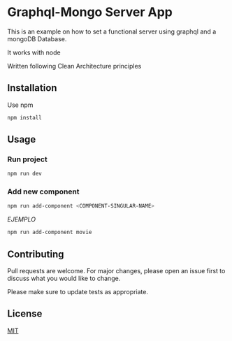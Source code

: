 # Graphql-Mongo Server App

This is an example on how to set a functional server using graphql and a mongoDB Database.

It works with node

Written following Clean Architecture principles

## Installation

Use npm

```bash
npm install
```

## Usage

### Run project

```bash
npm run dev
```

### Add new component

```bash
npm run add-component <COMPONENT-SINGULAR-NAME>
```

_EJEMPLO_

```bash
npm run add-component movie
```

## Contributing

Pull requests are welcome. For major changes, please open an issue first to discuss what you would like to change.

Please make sure to update tests as appropriate.

## License

[MIT](https://choosealicense.com/licenses/mit/)
